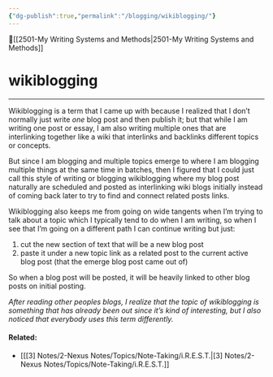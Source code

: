 ```yaml
---
{"dg-publish":true,"permalink":"/blogging/wikiblogging/"}
---
```


🔺[[2501-My Writing Systems and Methods\|2501-My Writing Systems and Methods]]
# wikiblogging
***

Wikiblogging is a term that I came up with because I realized that I don’t normally just write *one* blog post and then publish it; but that while I am writing one post or essay, I am also writing multiple ones that are interlinking together like a wiki that interlinks and backlinks different topics or concepts.

But since I am blogging and multiple topics emerge to  where I am blogging multiple things at the same time in batches, then I figured that I could just call this style of writing or blogging wikiblogging where my blog post naturally are scheduled and posted as interlinking wiki blogs initially instead of coming back later to try to find and connect related posts links. 

Wikiblogging also keeps me from going on wide tangents when I’m trying to talk about a topic which I typically tend to do when I am writing, so when I see that I’m going on a different path I can continue writing but just:

1. cut the new section of text that will be a new blog post
2. paste it under a new topic link as a related post to the current active blog post (that the emerge blog post came out of)

So when a blog post will be posted, it will be heavily linked to other blog posts on initial posting.

*After reading other peoples blogs, I realize that the topic of wikiblogging is something that has already been out since it’s kind of interesting, but I also noticed that everybody uses this term differently.*

#### Related:
- [[[3] Notes/2-Nexus Notes/Topics/Note-Taking/i.R.E.S.T.\|[3] Notes/2-Nexus Notes/Topics/Note-Taking/i.R.E.S.T.]]